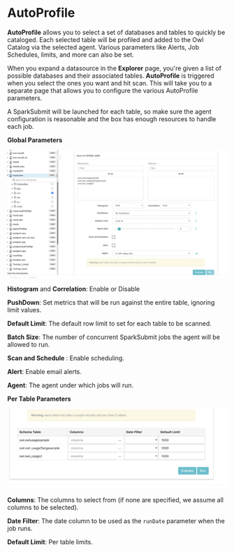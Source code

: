 # AutoProfile

**AutoProfile** allows you to select a set of databases and tables to quickly be cataloged. Each selected table will be profiled and added to the Owl Catalog via the selected agent. Various parameters like Alerts, Job Schedules, limits, and more can also be set.

‌When you expand a datasource in the **Explorer** page, you're given a list of possible databases and their associated tables. **AutoProfile** is triggered when you select the ones you want and hit scan. This will take you to a separate page that allows you to configure the various AutoProfile parameters.

A SparkSubmit will be launched for each table, so make sure the agent configuration is reasonable and the box has enough resources to handle each job.

**Global Parameters**

![Global Parameters](../../.gitbook/assets/global-params.png)

 **Histogram** and **Correlation**: Enable or Disable

 **PushDown**: Set metrics that will be run against the entire table, ignoring limit values.

 **Default Limit**: The default row limit to set for each table to be scanned.

 **Batch Size**: The number of concurrent SparkSubmit jobs the agent will be allowed to run.

 **Scan and Schedule** : Enable scheduling.

 **Alert**: Enable email alerts.

 **Agent**: The agent under which jobs will run.

**Per Table Parameters**

![](../../.gitbook/assets/table-params.png)

 **Columns**: The columns to select from \(if none are specified, we assume all columns to be selected\).

 **Date Filter**: The date column to be used as the `runDate` parameter when the job runs.

 **Default Limit**: Per table limits.

